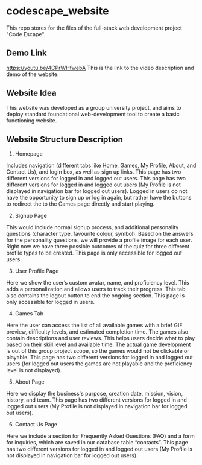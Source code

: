# codescape_website

This repo stores for the files of the full-stack web development project "Code Escape".

## Demo Link
https://youtu.be/4CPrWHfwebA
This is the link to the video description and demo of the website.

## Website Idea
This website was developed as a group university project, and aims to deploy standard foundational web-development tool to create a basic functioning website.

## Website Structure Description
1. Homepage

Includes navigation (different tabs like Home, Games, My Profile, About, and Contact Us), and login box, as well as sign up links. This page has two different versions for logged in and logged out users.
This page has two different versions for logged in and logged out users (My Profile is not displayed in navigation bar for logged out users). Logged in users do not have the opportunity to sign up or log in again, but rather have the buttons to redirect the to the Games page directly and start playing.

2. Signup Page

This would include normal signup process, and additional personality questions (character type, favourite colour, symbol). Based on the answers for the personality questions, we will provide a profile image for each user. Right now we have three possible outcomes of the quiz for three different profile types to be created.
This page is only accessible for logged out users.

3. User Profile Page

Here we show the user’s custom avatar, name, and proficiency level. This adds a personalization and allows users to track their progress. This tab also contains the logout button to end the ongoing section.
This page is only accessible for logged in users.

4. Games Tab

Here the user can access the list of all available games with a brief GIF preview, difficulty levels, and estimated completion time. The games also contain descriptions and user reviews. This helps users decide what to play based on their skill level and available time. The actual game development is out of this group project scope, so the games would not be clickable or playable.
This page has two different versions for logged in and logged out users (for logged out users the games are not playable and the proficiency level is not displayed).

5. About Page

Here we display the business's purpose, creation date, mission, vision, history, and team.
This page has two different versions for logged in and logged out users (My Profile is not displayed in navigation bar for logged out users).

6. Contact Us Page

Here we include a section for Frequently Asked Questions (FAQ) and a form for inquiries, which are saved in our database table “contacts”.
This page has two different versions for logged in and logged out users (My Profile is not displayed in navigation bar for logged out users).
